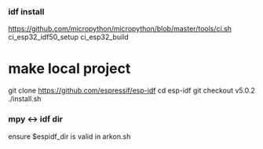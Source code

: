 
### idf install

https://github.com/micropython/micropython/blob/master/tools/ci.sh
    ci_esp32_idf50_setup
    ci_esp32_build

# make local project

git clone https://github.com/espressif/esp-idf
cd esp-idf
git checkout v5.0.2
./install.sh

### mpy <-> idf dir

ensure $espidf_dir is valid in arkon.sh
